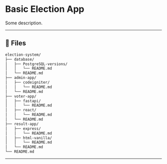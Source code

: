 # Basic Election App

Some description.

--- 

## 📁 Files 
```bash
election-system/ 
├── database/ 
│   ├── PostgreSQL-versions/
│   │   └── README.md 
│   └── README.md 
├── admin-app/ 
│   ├── codeigniter/
│   │   └── README.md 
│   └── README.md 
├── voter-app/ 
│   ├── fastapi/
│   │   └── README.md 
│   ├── react/
│   │   └── README.md 
│   └── README.md 
├── result-app/ 
│   ├── express/
│   │   └── README.md 
│   ├── html-vanilla/
│   │   └── README.md 
│   └── README.md 
└── README.md 
```

--- 
